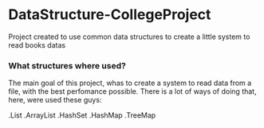 # DataStructure-CollegeProject
Project created to use common data structures to create a little system to read books datas

### **What structures where used?**
The main goal of this project, whas to create a system to read data from a file, with the best perfomance possible. There is a lot of ways of doing that, here, were used these guys:

.List
.ArrayList
.HashSet
.HashMap
.TreeMap
